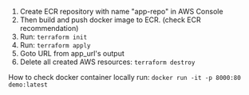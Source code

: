 1. Create ECR repository with name "app-repo" in AWS Console
2. Then build and push docker image to ECR. (check ECR recommendation)  
3. Run: `terraform init`
4. Run: `terraform apply`
5. Goto URL from app_url's output 
6. Delete all created AWS resources: `terraform destroy`


How to check docker container locally run:
`docker run -it -p 8000:80 demo:latest`